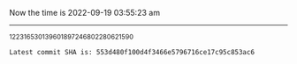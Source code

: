 Now the time is 2022-09-19 03:55:23 am

---

<small>122316530139601897246802280621590</small>

```txt
Latest commit SHA is: 553d480f100d4f3466e5796716ce17c95c853ac6
```
